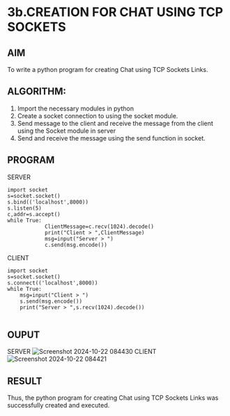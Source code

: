 # 3b.CREATION FOR CHAT USING TCP SOCKETS
## AIM
To write a python program for creating Chat using TCP Sockets Links.
## ALGORITHM:
1. Import the necessary modules in python
2. Create a socket connection to using the socket module.
3. Send message to the client and receive the message from the client using the Socket module in
 server
4. Send and receive the message using the send function in socket.
## PROGRAM
SERVER
```
import socket 
s=socket.socket() 
s.bind(('localhost',8000)) 
s.listen(5) 
c,addr=s.accept() 
while True: 
            ClientMessage=c.recv(1024).decode() 
            print("Client > ",ClientMessage) 
            msg=input("Server > ") 
            c.send(msg.encode())
```
CLIENT
```
import socket 
s=socket.socket() 
s.connect(('localhost',8000)) 
while True: 
    msg=input("Client > ") 
    s.send(msg.encode()) 
    print("Server > ",s.recv(1024).decode())


```
## OUPUT
SERVER
![Screenshot 2024-10-22 084430](https://github.com/user-attachments/assets/50bb8fe2-2503-4c43-ad36-d8a7acf9f932)
CLIENT
![Screenshot 2024-10-22 084421](https://github.com/user-attachments/assets/fdaa1c62-e12e-4116-9920-a446fc22bfd1)

## RESULT
Thus, the python program for creating Chat using TCP Sockets Links was successfully 
created and executed.
